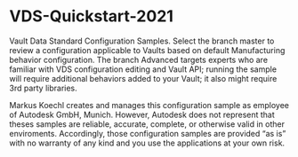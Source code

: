 # VDS-Quickstart-2021
Vault Data Standard Configuration Samples. Select the branch master to review a configuration applicable to Vaults based on default Manufacturing behavior configuration. The branch Advanced targets experts who are familiar with VDS configuration editing and Vault API; running the sample will require additional behaviors added to your Vault; it also might require 3rd party libraries. 

Markus Koechl creates and manages this configuration sample as employee of Autodesk GmbH, Munich. However, Autodesk does not represent that theses samples are reliable, accurate, complete, or otherwise valid in other enviroments. Accordingly, those configuration samples are provided “as is” with no warranty of any kind and you use the applications at your own risk.

